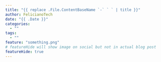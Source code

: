 ```yaml
---
title: "{{ replace .File.ContentBaseName `-` ` ` | title }}"
author: FelicianoTech
date: "{{ .Date }}"
categories:
  - ""
tags:
  - ""
feature: "something.png"
# featureHide will show image on social but not in actual blog post
featureHide: true
---
```



<!--more-->
